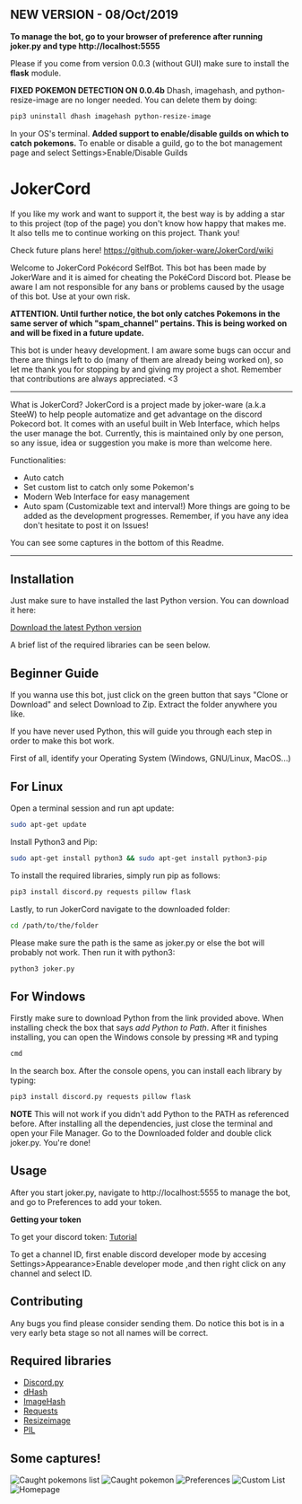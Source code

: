 ## NEW VERSION - 08/Oct/2019

**To manage the bot, go to your browser of preference after running joker.py and type http://localhost:5555**


Please if you come from version 0.0.3 (without GUI) make sure to install the **flask** module.


**FIXED POKEMON DETECTION ON 0.0.4b**
Dhash, imagehash, and python-resize-image are no longer needed. You can delete them by doing:
```bash
pip3 uninstall dhash imagehash python-resize-image
```
In your OS's terminal.
**Added support to enable/disable guilds on which to catch pokemons.**
To enable or disable a guild, go to the bot management page and select Settings>Enable/Disable Guilds

# JokerCord
If you like my work and want to support it, the best way is by adding a star to this project (top of the page) you don't know how happy that makes me. It also tells me to continue working on this project. Thank you!

Check future plans here! https://github.com/joker-ware/JokerCord/wiki

Welcome to JokerCord Pokécord SelfBot. This bot has been made by JokerWare and it is aimed for cheating the PokéCord Discord bot. Please be aware I am not responsible for any bans or problems caused by the usage of this bot. Use at your own risk.

**ATTENTION. Until further notice, the bot only catches Pokemons in the same server of which "spam_channel" pertains. This is being worked on and will be fixed in a future update.**

This bot is under heavy development. I am aware some bugs can occur and there are things left to do (many of them are already being worked on), so let me thank you for stopping by and giving my project a shot. Remember that contributions are always appreciated. <3

---------------------------
What is JokerCord? JokerCord is a project made by joker-ware (a.k.a SteeW) to help people automatize and get advantage on the discord Pokecord bot. It comes with an useful built in Web Interface, which helps the user manage the bot. Currently, this is maintained only by one person, so any issue, idea or suggestion you make is more than welcome here. 

Functionalities:
- Auto catch
- Set custom list to catch only some Pokemon's
- Modern Web Interface for easy management
- Auto spam (Customizable text and interval!)
More things are going to be added as the development progresses. Remember, if you have any idea don't hesitate to post it on Issues!

You can see some captures in the bottom of this Readme.

---------------------


## Installation

Just make sure to have installed the last Python version. You can download it here: 

[Download the latest Python version](https://www.python.org/downloads/)

A brief list of the required libraries can be seen below.


## Beginner Guide
If you wanna use this bot, just click on the green button that says "Clone or Download" and select Download to Zip. Extract the folder anywhere you like.


If you have never used Python, this will guide you through each step in order to make this bot work.

First of all, identify your Operating System (Windows, GNU/Linux, MacOS...)

## For Linux
Open a terminal session and run apt update:
```bash
sudo apt-get update
```
Install Python3 and Pip:
```bash
sudo apt-get install python3 && sudo apt-get install python3-pip
```
To install the required libraries, simply run pip as follows:
```bash
pip3 install discord.py requests pillow flask
```
Lastly, to run JokerCord navigate to the downloaded folder:
```bash
cd /path/to/the/folder
```
Please make sure the path is the same as joker.py or else the bot will probably not work.
Then run it with python3:
```bash
python3 joker.py
```
## For Windows
Firstly make sure to download Python from the link provided above. When installing check the box that says *add Python to Path*.
After it finishes installing, you can open the Windows console by pressing <kbd>⌘R</kbd> and typing
```bash
cmd
```
In the search box. After the console opens, you can install each library by typing:
```bash
pip3 install discord.py requests pillow flask
```
**NOTE**
This will not work if you didn't add Python to the PATH as referenced before.
After installing all the dependencies, just close the terminal and open your File Manager. Go to the Downloaded folder and double click joker.py. You're done!

## Usage

After you start joker.py, navigate to http://localhost:5555 to manage the bot, and go to Preferences to add your token. 

**Getting your token**

To get your discord token: [Tutorial](https://discordhelp.net/discord-token)

To get a channel ID, first enable discord developer mode by accesing Settings>Appearance>Enable developer mode ,and then right click on any channel and select ID.

## Contributing
Any bugs you find please consider sending them. Do notice this bot is in a very early beta stage so not all names will be correct.


## Required libraries
- [Discord.py](https://pypi.org/project/discord.py/)
- [dHash](https://pypi.org/project/dhash/)
- [ImageHash](https://pypi.org/project/ImageHash/)
- [Requests](https://pypi.org/project/requests/)
- [Resizeimage](https://pypi.org/project/python-resize-image/)
- [PIL](https://pypi.org/project/Pillow/)

## Some captures!
![Caught pokemons list](https://cdn1.imggmi.com/uploads/2019/10/8/3d0d55b3715c804ca6b8936d1fd8fc5e-full.png)
![Caught pokemon](https://cdn1.imggmi.com/uploads/2019/10/8/fe7647e7e60dff40317d735cdf3366da-full.png)
![Preferences](https://cdn1.imggmi.com/uploads/2019/10/8/6358168da65f3d0427d483a7efeb3702-full.png)
![Custom List](https://cdn1.imggmi.com/uploads/2019/10/8/47621012cf4b164f3a6cc3a5cfd97034-full.png)
![Homepage](https://cdn1.imggmi.com/uploads/2019/10/8/fcef494ae5630ecdb4030fd909583cbc-full.png)
